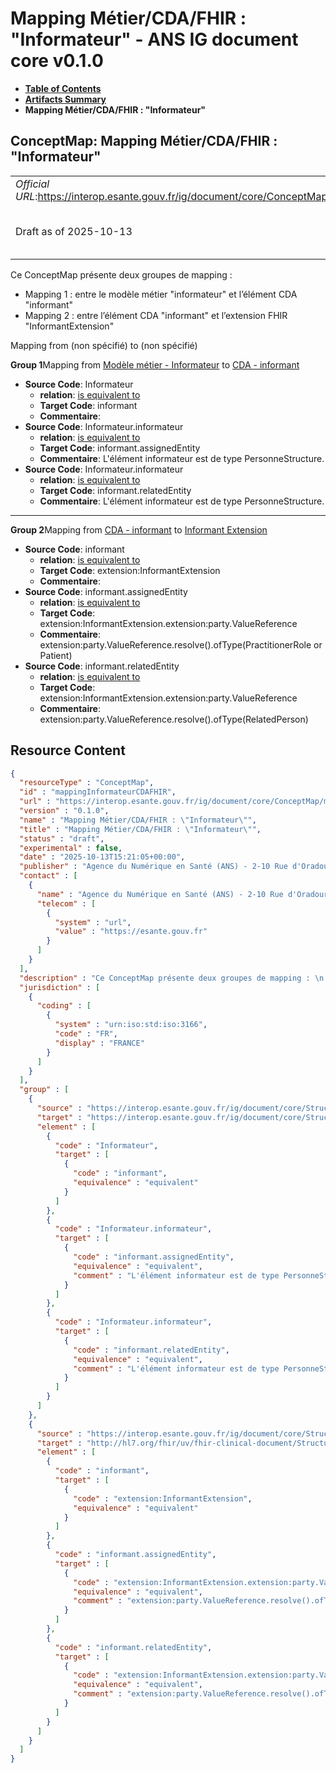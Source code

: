 # Mapping Métier/CDA/FHIR : "Informateur" - ANS IG document core v0.1.0

* [**Table of Contents**](toc.md)
* [**Artifacts Summary**](artifacts.md)
* **Mapping Métier/CDA/FHIR : "Informateur"**

## ConceptMap: Mapping Métier/CDA/FHIR : "Informateur" 

| | |
| :--- | :--- |
| *Official URL*:https://interop.esante.gouv.fr/ig/document/core/ConceptMap/mappingInformateurCDAFHIR | *Version*:0.1.0 |
| Draft as of 2025-10-13 | *Computable Name*:Mapping Métier/CDA/FHIR : "Informateur" |

 
Ce ConceptMap présente deux groupes de mapping : 
* Mapping 1 : entre le modèle métier "informateur" et l’élément CDA "informant"
* Mapping 2 : entre l’élément CDA "informant" et l’extension FHIR "InformantExtension"
 

Mapping from (non spécifié) to (non spécifié)

**Group 1**Mapping from [Modèle métier - Informateur](StructureDefinition-Informateur.md) to [CDA - informant](StructureDefinition-fr-core-informant.md)

* **Source Code**: Informateur
  * **relation**: [is equivalent to](http://hl7.org/fhir/R5/codesystem-concept-map-relationship.html#equivalent)
  * **Target Code**: informant
  * **Commentaire**: 
* **Source Code**: Informateur.informateur
  * **relation**: [is equivalent to](http://hl7.org/fhir/R5/codesystem-concept-map-relationship.html#equivalent)
  * **Target Code**: informant.assignedEntity
  * **Commentaire**: L'élément informateur est de type PersonneStructure.
* **Source Code**: Informateur.informateur
  * **relation**: [is equivalent to](http://hl7.org/fhir/R5/codesystem-concept-map-relationship.html#equivalent)
  * **Target Code**: informant.relatedEntity
  * **Commentaire**: L'élément informateur est de type PersonneStructure.

-------

**Group 2**Mapping from [CDA - informant](StructureDefinition-fr-core-informant.md) to [Informant Extension](http://hl7.org/fhir/uv/fhir-clinical-document/STU1/StructureDefinition-informant-extension.html)

* **Source Code**: informant
  * **relation**: [is equivalent to](http://hl7.org/fhir/R5/codesystem-concept-map-relationship.html#equivalent)
  * **Target Code**: extension:InformantExtension
  * **Commentaire**: 
* **Source Code**: informant.assignedEntity
  * **relation**: [is equivalent to](http://hl7.org/fhir/R5/codesystem-concept-map-relationship.html#equivalent)
  * **Target Code**: extension:InformantExtension.extension:party.ValueReference
  * **Commentaire**: extension:party.ValueReference.resolve().ofType(PractitionerRole or Patient)
* **Source Code**: informant.relatedEntity
  * **relation**: [is equivalent to](http://hl7.org/fhir/R5/codesystem-concept-map-relationship.html#equivalent)
  * **Target Code**: extension:InformantExtension.extension:party.ValueReference
  * **Commentaire**: extension:party.ValueReference.resolve().ofType(RelatedPerson)



## Resource Content

```json
{
  "resourceType" : "ConceptMap",
  "id" : "mappingInformateurCDAFHIR",
  "url" : "https://interop.esante.gouv.fr/ig/document/core/ConceptMap/mappingInformateurCDAFHIR",
  "version" : "0.1.0",
  "name" : "Mapping Métier/CDA/FHIR : \"Informateur\"",
  "title" : "Mapping Métier/CDA/FHIR : \"Informateur\"",
  "status" : "draft",
  "experimental" : false,
  "date" : "2025-10-13T15:21:05+00:00",
  "publisher" : "Agence du Numérique en Santé (ANS) - 2-10 Rue d'Oradour-sur-Glane, 75015 Paris",
  "contact" : [
    {
      "name" : "Agence du Numérique en Santé (ANS) - 2-10 Rue d'Oradour-sur-Glane, 75015 Paris",
      "telecom" : [
        {
          "system" : "url",
          "value" : "https://esante.gouv.fr"
        }
      ]
    }
  ],
  "description" : "Ce ConceptMap présente deux groupes de mapping : \n - Mapping 1 : entre le modèle métier \\\"informateur\\\" et l'élément CDA \\\"informant\\\"\n - Mapping 2 : entre l'élément CDA \\\"informant\\\" et l'extension FHIR \\\"InformantExtension\\\" ",
  "jurisdiction" : [
    {
      "coding" : [
        {
          "system" : "urn:iso:std:iso:3166",
          "code" : "FR",
          "display" : "FRANCE"
        }
      ]
    }
  ],
  "group" : [
    {
      "source" : "https://interop.esante.gouv.fr/ig/document/core/StructureDefinition/Informateur",
      "target" : "https://interop.esante.gouv.fr/ig/document/core/StructureDefinition/fr-core-informant",
      "element" : [
        {
          "code" : "Informateur",
          "target" : [
            {
              "code" : "informant",
              "equivalence" : "equivalent"
            }
          ]
        },
        {
          "code" : "Informateur.informateur",
          "target" : [
            {
              "code" : "informant.assignedEntity",
              "equivalence" : "equivalent",
              "comment" : "L'élément informateur est de type PersonneStructure."
            }
          ]
        },
        {
          "code" : "Informateur.informateur",
          "target" : [
            {
              "code" : "informant.relatedEntity",
              "equivalence" : "equivalent",
              "comment" : "L'élément informateur est de type PersonneStructure."
            }
          ]
        }
      ]
    },
    {
      "source" : "https://interop.esante.gouv.fr/ig/document/core/StructureDefinition/fr-core-informant",
      "target" : "http://hl7.org/fhir/uv/fhir-clinical-document/StructureDefinition/informant-extension",
      "element" : [
        {
          "code" : "informant",
          "target" : [
            {
              "code" : "extension:InformantExtension",
              "equivalence" : "equivalent"
            }
          ]
        },
        {
          "code" : "informant.assignedEntity",
          "target" : [
            {
              "code" : "extension:InformantExtension.extension:party.ValueReference",
              "equivalence" : "equivalent",
              "comment" : "extension:party.ValueReference.resolve().ofType(PractitionerRole or Patient)"
            }
          ]
        },
        {
          "code" : "informant.relatedEntity",
          "target" : [
            {
              "code" : "extension:InformantExtension.extension:party.ValueReference",
              "equivalence" : "equivalent",
              "comment" : "extension:party.ValueReference.resolve().ofType(RelatedPerson)"
            }
          ]
        }
      ]
    }
  ]
}

```
